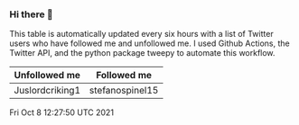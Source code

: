 ### Hi there 👋

This table is automatically updated every six hours with a list of Twitter users who have followed me and unfollowed me. I used Github Actions, the Twitter API, and the python package tweepy to automate this workflow.

| Unfollowed me |  Followed me |
| --- | --- |
|Juslordcriking1|stefanospinel15|
Fri Oct  8 12:27:50 UTC 2021
